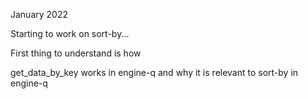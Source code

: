 
January 2022

Starting to work on sort-by...

First thing to understand is how

get_data_by_key works in engine-q and why it is relevant
to sort-by in engine-q
